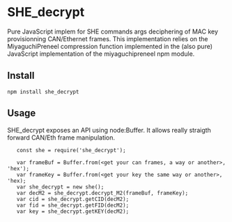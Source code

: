 # SHE_decrypt
Pure JavaScript implem for SHE commands args deciphering of MAC key provisionning CAN/Ethernet frames.
This implementation relies on the MiyaguchiPreneel compression function implemented in the (also pure)
JavaScript implementation of the miyaguchipreneel npm module.

## Install

```
npm install she_decrypt
```

## Usage

SHE_decrypt exposes an API using node:Buffer. It allows really straigth forward CAN/Eth frame
manipulation.

```
   const she = require('she_decrypt');

   var frameBuf = Buffer.from(<get your can frames, a way or another>, 'hex');
   var frameKey = Buffer.from(<get your key the same way or another>, 'hex);
   var she_decrypt = new she();
   var decM2 = she_decrypt.decrypt_M2(frameBuf, frameKey);
   var cid = she_decrypt.getCID(decM2);
   var fid = she_decrypt.getFID(decM2);
   var key = she_decrypt.getKEY(decM2);
```
